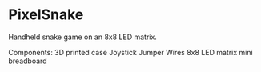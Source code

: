 # PixelSnake
Handheld snake game on an 8x8 LED matrix. 

Components:
3D printed case
Joystick
Jumper Wires
8x8 LED matrix
mini breadboard

